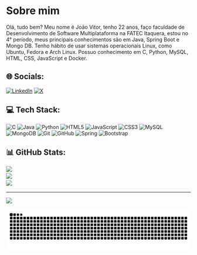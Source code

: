 # Sobre mim
Olá, tudo bem? Meu nome é João Vitor, tenho 22 anos, faço faculdade de Desenvolvimento de Software Multiplataforma na FATEC Itaquera, estou no 4° período, meus principais conhecimentos são em Java, Spring Boot e Mongo DB. Tenho hábito de usar sistemas operacionais Linux, como Ubuntu, Fedora e Arch Linux. Possuo conhecimento em C, Python, MySQL, HTML, CSS, JavaScript e Docker.

## 🌐 Socials:
[![LinkedIn](https://img.shields.io/badge/LinkedIn-%230077B5.svg?logo=linkedin&logoColor=white)](https://linkedin.com/in/https://www.linkedin.com/in/vitormneris/) [![X](https://img.shields.io/badge/X-black.svg?logo=X&logoColor=white)](https://x.com/https://x.com/VtorMoreira15) 

## 💻 Tech Stack:
![C](https://img.shields.io/badge/c-%2300599C.svg?style=for-the-badge&logo=c&logoColor=white) ![Java](https://img.shields.io/badge/java-%23ED8B00.svg?style=for-the-badge&logo=openjdk&logoColor=white) ![Python](https://img.shields.io/badge/python-3670A0?style=for-the-badge&logo=python&logoColor=ffdd54) ![HTML5](https://img.shields.io/badge/html5-%23E34F26.svg?style=for-the-badge&logo=html5&logoColor=white) ![JavaScript](https://img.shields.io/badge/javascript-%23323330.svg?style=for-the-badge&logo=javascript&logoColor=%23F7DF1E) ![CSS3](https://img.shields.io/badge/css3-%231572B6.svg?style=for-the-badge&logo=css3&logoColor=white) ![MySQL](https://img.shields.io/badge/mysql-4479A1.svg?style=for-the-badge&logo=mysql&logoColor=white) ![MongoDB](https://img.shields.io/badge/MongoDB-%234ea94b.svg?style=for-the-badge&logo=mongodb&logoColor=white) ![Git](https://img.shields.io/badge/git-%23F05033.svg?style=for-the-badge&logo=git&logoColor=white) ![GitHub](https://img.shields.io/badge/github-%23121011.svg?style=for-the-badge&logo=github&logoColor=white) ![Spring](https://img.shields.io/badge/spring-%236DB33F.svg?style=for-the-badge&logo=spring&logoColor=white) ![Bootstrap](https://img.shields.io/badge/bootstrap-%238511FA.svg?style=for-the-badge&logo=bootstrap&logoColor=white)
## 📊 GitHub Stats:
![](https://github-readme-stats.vercel.app/api?username=vitormneris&theme=dark&hide_border=false&include_all_commits=false&count_private=false)<br/>
![](https://github-readme-streak-stats.herokuapp.com/?user=vitormneris&theme=dark&hide_border=false)<br/>
![](https://github-readme-stats.vercel.app/api/top-langs/?username=vitormneris&theme=dark&hide_border=false&include_all_commits=false&count_private=false&layout=compact)

---
[![](https://visitcount.itsvg.in/api?id=vitormneris&icon=0&color=0)](https://visitcount.itsvg.in)

![Snake animation](https://github.com/vitormneris/vitormneris/blob/output/github-contribution-grid-snake.svg)

